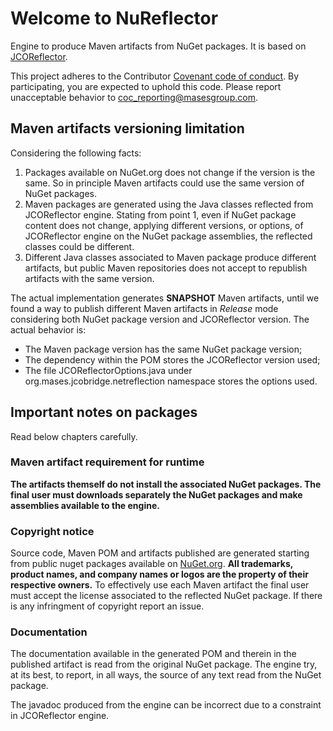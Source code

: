 # Welcome to NuReflector

Engine to produce Maven artifacts from NuGet packages. It is based on [JCOReflector](https://github.com/masesgroup/JCOReflector).

This project adheres to the Contributor [Covenant code of conduct](CODE_OF_CONDUCT.md). By participating, you are expected to uphold this code. Please report unacceptable behavior to coc_reporting@masesgroup.com.

## Maven artifacts versioning limitation

Considering the following facts:

1. Packages available on NuGet.org does not change if the version is the same. So in principle Maven artifacts could use the same version of NuGet packages.
2. Maven packages are generated using the Java classes reflected from JCOReflector engine. Stating from point 1, even if NuGet package content does not change, applying different versions, or options, of JCOReflector engine on the NuGet package assemblies, the reflected classes could be different.
3. Different Java classes associated to Maven package produce different artifacts, but public Maven repositories does not accept to republish artifacts with the same version.

The actual implementation generates **SNAPSHOT** Maven artifacts, until we found a way to publish different Maven artifacts in _Release_ mode considering both NuGet package version and JCOReflector version.
The actual behavior is:
- The Maven package version has the same NuGet package version;
- The dependency within the POM stores the JCOReflector version used;
- The file JCOReflectorOptions.java under org.mases.jcobridge.netreflection namespace stores the options used.

## **Important notes** on packages

Read below chapters carefully.

### Maven artifact requirement for runtime

**The artifacts themself do not install the associated NuGet packages. The final user must downloads separately the NuGet packages and make assemblies available to the engine.**

### Copyright notice

Source code, Maven POM and artifacts published are generated starting from public nuget packages available on [NuGet.org](https://nuget.org). 
**All trademarks, product names, and company names or logos are the property of their respective owners.**
To effectively use each Maven artifact the final user must accept the license associated to the reflected NuGet package.
If there is any infringment of copyright report an issue.

### Documentation

The documentation available in the generated POM and therein in the published artifact is read from the original NuGet package.
The engine try, at its best, to report, in all ways, the source of any text read from the NuGet package.

The javadoc produced from the engine can be incorrect due to a constraint in JCOReflector engine.
